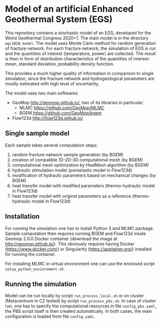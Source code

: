 # Model of an artificial Enhanced Geothermal System (EGS)

This repository contains a stochastic model of an EGS, developed for the Wolrd Geothermal Congress 2020+1.
The main model is in the directory `wgc2020_model`. 
The model uses Monte Carlo method for random generation of fracture network.
For each fracture network, the simulation of EGS is run and the quantities of interest (temperature, power) are collected.
The result is then in form of distribution characteristics of the quantities of interest: mean, standard deviation, probability density function.

This provides a much higher quality of information in comparison to single simulation,
since the fracture network and hydrogeological parameters are mostly estimated with high level of uncertainty.

The model uses two main softwares:
- GeoMop http://geomop.github.io/, two of its libraries in particular:
  - MLMC https://github.com/GeoMop/MLMC
  - BGEM https://github.com/GeoMop/bgem
- Flow123d http://flow123d.github.io/


## Single sample model
Each sample takes several computation steps:
1. random fracture network sample generation (by BGEM)
2. creation of compatible 1D-2D-3D computational mesh (by BGEM)
3. computational mesh optimization by HealMesh algorithm (by BGEM)
4. hydraulic stimulation model (poroelastic model in Flow123d)
5. modification of hydraulic parameters based on mechanical changes (by BGEM)
6. heat transfer model with modified parameters (thermo-hydraulic model in Flow123d)
7. heat transfer model with original parameters as a reference (thermo-hydraulic model in Flow123d)


## Installation
For running the simulation one has to install Python 3 and MLMC package.
Sample computation then requires running BGEM and Flow123d inside Geomop 2.0.0 Docker container (download the image at http://geomop.github.io/).
This obviously requires having Docker (https://www.docker.com/) or Singularity (https://apptainer.org/) installed for running the container.

For installing MLMC in virtual environment one can use the enclosed script `setup_python_envinroment.sh`.


## Running the simulation
Model can be run locally by script `run_process_local.sh` or on cluster (Metacentrum in CZ tested) by script `run_process_pbs.sh`.
In case of cluster run, one has to specify the computational resources in file `config_pbs.yaml`, the PBS script itself is then created automatically.
In both cases, the main configuration is loaded from file `config.yaml`.
